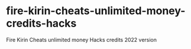 # fire-kirin-cheats-unlimited-money-credits-hacks
Fire Kirin Cheats unlimited money Hacks credits 2022 version
